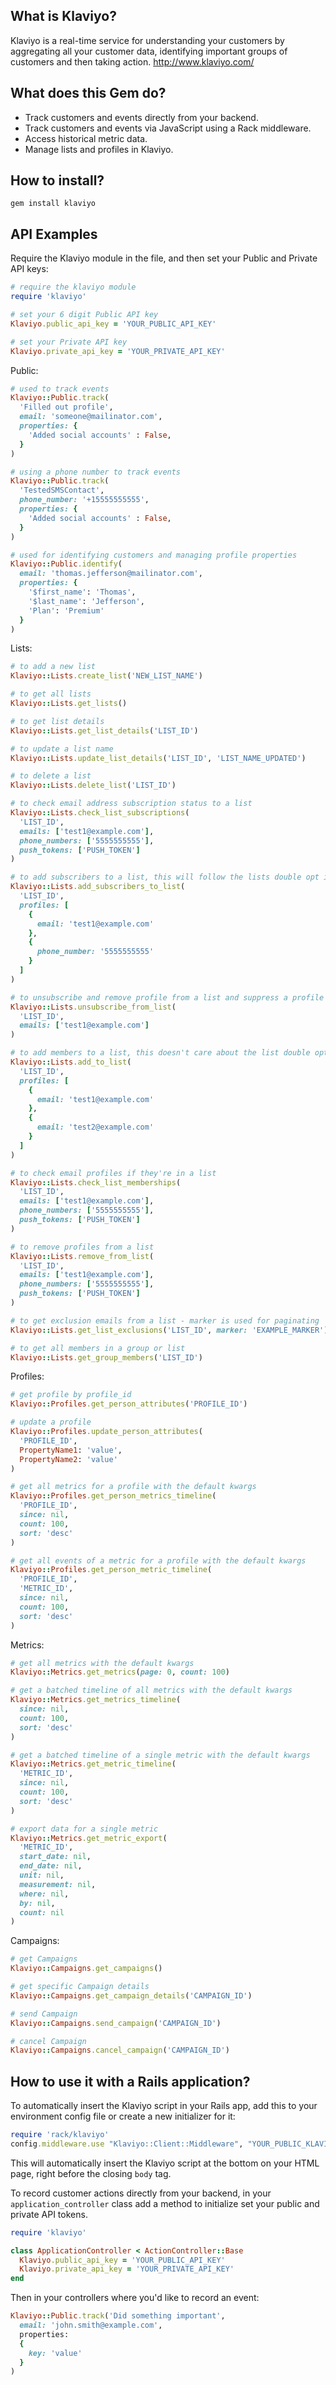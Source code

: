 What is Klaviyo?
----------------

Klaviyo is a real-time service for understanding your customers by aggregating all your customer data, identifying important groups of customers and then taking action.
http://www.klaviyo.com/

What does this Gem do?
----------------------

* Track customers and events directly from your backend.
* Track customers and events via JavaScript using a Rack middleware.
* Access historical metric data.
* Manage lists and profiles in Klaviyo.

How to install?
---------------

```
gem install klaviyo
```

API Examples
------------

Require the Klaviyo module in the file, and then set your Public and Private API keys:

```ruby
# require the klaviyo module
require 'klaviyo'

# set your 6 digit Public API key
Klaviyo.public_api_key = 'YOUR_PUBLIC_API_KEY'

# set your Private API key
Klaviyo.private_api_key = 'YOUR_PRIVATE_API_KEY'
```

Public:

```ruby
# used to track events
Klaviyo::Public.track(
  'Filled out profile',
  email: 'someone@mailinator.com',
  properties: {
    'Added social accounts' : False,
  }
)

# using a phone number to track events
Klaviyo::Public.track(
  'TestedSMSContact',
  phone_number: '+15555555555',
  properties: {
    'Added social accounts' : False,
  }
)

# used for identifying customers and managing profile properties
Klaviyo::Public.identify(
  email: 'thomas.jefferson@mailinator.com',
  properties: {
    '$first_name': 'Thomas',
    '$last_name': 'Jefferson',
    'Plan': 'Premium'
  }
)
```

Lists:

```ruby
# to add a new list
Klaviyo::Lists.create_list('NEW_LIST_NAME')

# to get all lists
Klaviyo::Lists.get_lists()

# to get list details
Klaviyo::Lists.get_list_details('LIST_ID')

# to update a list name
Klaviyo::Lists.update_list_details('LIST_ID', 'LIST_NAME_UPDATED')

# to delete a list
Klaviyo::Lists.delete_list('LIST_ID')

# to check email address subscription status to a list
Klaviyo::Lists.check_list_subscriptions(
  'LIST_ID',
  emails: ['test1@example.com'],
  phone_numbers: ['5555555555'],
  push_tokens: ['PUSH_TOKEN']
)

# to add subscribers to a list, this will follow the lists double opt in settings
Klaviyo::Lists.add_subscribers_to_list(
  'LIST_ID',
  profiles: [
    {
      email: 'test1@example.com'
    },
    {
      phone_number: '5555555555'
    }
  ]
)

# to unsubscribe and remove profile from a list and suppress a profile
Klaviyo::Lists.unsubscribe_from_list(
  'LIST_ID',
  emails: ['test1@example.com']
)

# to add members to a list, this doesn't care about the list double opt in setting
Klaviyo::Lists.add_to_list(
  'LIST_ID',
  profiles: [
    {
      email: 'test1@example.com'
    },
    {
      email: 'test2@example.com'
    }
  ]
)

# to check email profiles if they're in a list
Klaviyo::Lists.check_list_memberships(
  'LIST_ID',
  emails: ['test1@example.com'],
  phone_numbers: ['5555555555'],
  push_tokens: ['PUSH_TOKEN']
)

# to remove profiles from a list
Klaviyo::Lists.remove_from_list(
  'LIST_ID',
  emails: ['test1@example.com'],
  phone_numbers: ['5555555555'],
  push_tokens: ['PUSH_TOKEN']
)

# to get exclusion emails from a list - marker is used for paginating
Klaviyo::Lists.get_list_exclusions('LIST_ID', marker: 'EXAMPLE_MARKER')

# to get all members in a group or list
Klaviyo::Lists.get_group_members('LIST_ID')
```

Profiles:

```ruby
# get profile by profile_id
Klaviyo::Profiles.get_person_attributes('PROFILE_ID')

# update a profile
Klaviyo::Profiles.update_person_attributes(
  'PROFILE_ID',
  PropertyName1: 'value',
  PropertyName2: 'value'
)

# get all metrics for a profile with the default kwargs
Klaviyo::Profiles.get_person_metrics_timeline(
  'PROFILE_ID',
  since: nil,
  count: 100,
  sort: 'desc'
)

# get all events of a metric for a profile with the default kwargs
Klaviyo::Profiles.get_person_metric_timeline(
  'PROFILE_ID',
  'METRIC_ID',
  since: nil,
  count: 100,
  sort: 'desc'
)
```

Metrics:

```ruby
# get all metrics with the default kwargs
Klaviyo::Metrics.get_metrics(page: 0, count: 100)

# get a batched timeline of all metrics with the default kwargs
Klaviyo::Metrics.get_metrics_timeline(
  since: nil,
  count: 100,
  sort: 'desc'
)

# get a batched timeline of a single metric with the default kwargs
Klaviyo::Metrics.get_metric_timeline(
  'METRIC_ID',
  since: nil,
  count: 100,
  sort: 'desc'
)

# export data for a single metric
Klaviyo::Metrics.get_metric_export(
  'METRIC_ID',
  start_date: nil,
  end_date: nil,
  unit: nil,
  measurement: nil,
  where: nil,
  by: nil,
  count: nil
)
```

Campaigns:

```ruby
# get Campaigns
Klaviyo::Campaigns.get_campaigns()

# get specific Campaign details
Klaviyo::Campaigns.get_campaign_details('CAMPAIGN_ID')

# send Campaign
Klaviyo::Campaigns.send_campaign('CAMPAIGN_ID')

# cancel Campaign
Klaviyo::Campaigns.cancel_campaign('CAMPAIGN_ID')
```

How to use it with a Rails application?
---------------------------------------

To automatically insert the Klaviyo script in your Rails app, add this to your environment config file or create a new initializer for it:

```ruby
require 'rack/klaviyo'
config.middleware.use "Klaviyo::Client::Middleware", "YOUR_PUBLIC_KLAVIYO_API_TOKEN"
```

This will automatically insert the Klaviyo script at the bottom on your HTML page, right before the closing `body` tag.

To record customer actions directly from your backend, in your `application_controller` class add a method to initialize set your public and private API tokens.

```ruby
require 'klaviyo'

class ApplicationController < ActionController::Base
  Klaviyo.public_api_key = 'YOUR_PUBLIC_API_KEY'
  Klaviyo.private_api_key = 'YOUR_PRIVATE_API_KEY'
end
```

Then in your controllers where you'd like to record an event:

```ruby
Klaviyo::Public.track('Did something important',
  email: 'john.smith@example.com',
  properties:
  {
    key: 'value'
  }
)
```
